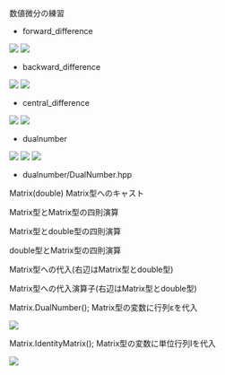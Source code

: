 数値微分の練習

* forward_difference
<img src="https://latex.codecogs.com/gif.latex?f'(x)&space;\approx&space;\frac{f(x&plus;h)-f(x)}{h}" />
<img src="https://latex.codecogs.com/gif.latex?h=2^{-1},2^{-2},2^{-3},2^{-4},\dots,2^{-52}" />

* backward_difference
<img src="https://latex.codecogs.com/gif.latex?f'(x)&space;\approx&space;\frac{f(x)-f(x-h)}{h}" />
<img src="https://latex.codecogs.com/gif.latex?h=2^{-1},2^{-2},2^{-3},2^{-4},\dots,2^{-52}" />

* central_difference
<img src="https://latex.codecogs.com/gif.latex?f'(x)&space;\approx&space;\frac{f(x&plus;h)-f(x-h)}{2h}" />
<img src="https://latex.codecogs.com/gif.latex?h=2^{-1},2^{-2},2^{-3},2^{-4},\dots,2^{-52}" />

* dualnumber
<img src="https://latex.codecogs.com/gif.latex?f(x&plus;\epsilon)=\begin{pmatrix}&space;f(x)&space;&&space;f'(x)\\&space;0&space;&&space;f(x)&space;\end{pmatrix}" />
<img src="https://latex.codecogs.com/gif.latex?\epsilon=\begin{pmatrix}&space;0&space;&&space;1\\&space;0&space;&&space;0&space;\end{pmatrix}\neq\begin{pmatrix}&space;0&space;&&space;0\\&space;0&space;&&space;0&space;\end{pmatrix}" />
<img src="https://latex.codecogs.com/gif.latex?\epsilon^2=\begin{pmatrix}&space;0&space;&&space;0\\&space;0&space;&&space;0&space;\end{pmatrix}" />


* dualnumber/DualNumber.hpp

Matrix(double)  Matrix型へのキャスト

Matrix型とMatrix型の四則演算

Matrix型とdouble型の四則演算

double型とMatrix型の四則演算

Matrix型への代入(右辺はMatrix型とdouble型)

Matrix型への代入演算子(右辺はMatrix型とdouble型)

Matrix.DualNumber();       Matrix型の変数に行列εを代入

<img src="https://latex.codecogs.com/gif.latex?\epsilon&space;=\begin{pmatrix}&space;0&space;&&space;1\\&space;0&space;&&space;1&space;\end{pmatrix}" />

Matrix.IdentityMatrix();   Matrix型の変数に単位行列Iを代入

<img src="https://latex.codecogs.com/gif.latex?I&space;=&space;\begin{pmatrix}&space;1&space;&&space;0\\&space;0&space;&&space;1&space;\end{pmatrix}" />
